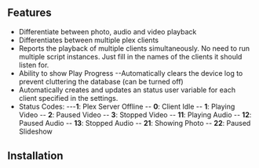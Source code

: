 Features
------------

- Differentiate between photo, audio and video playback
- Differentiates between multiple plex clients
- Reports the playback of multiple clients simultaneously. No need to run multiple script instances. Just fill in the names of the clients it should listen for.
- Ability to show Play Progress
--Automatically clears the device log to prevent cluttering the database (can be turned off)
- Automatically creates and updates an status user variable for each client specified in the settings. 
- Status Codes:
---**1**: Plex Server Offline
-- **0**: Client Idle
-- **1**: Playing Video
-- **2**: Paused Video
-- **3**: Stopped Video
-- **11**: Playing Audio
-- **12**: Paused Audio
-- **13**: Stopped Audio
-- **21**: Showing Photo
-- **22**: Paused Slideshow

Installation
------------
